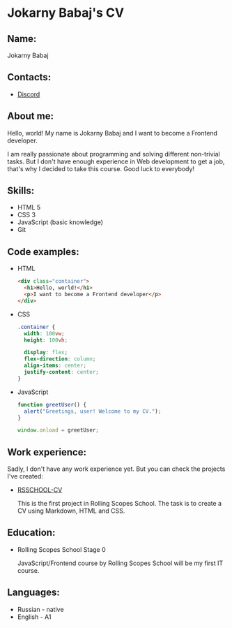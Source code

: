 # Jokarny Babaj's CV

## Name:

Jokarny Babaj

## Contacts:

- [Discord](https://discordapp.com/users/930198309199577130)

## About me:

Hello, world! My name is Jokarny Babaj and I want to become a Frontend developer.

I am really passionate about programming and solving different non-trivial tasks. But I don't have enough experience in Web development to get a job, that's why I decided to take this course. Good luck to everybody!

## Skills:

- HTML 5
- CSS 3
- JavaScript (basic knowledge)
- Git

## Code examples:

- HTML

  ```html
  <div class="container">
    <h1>Hello, world!</h1>
    <p>I want to become a Frontend developer</p>
  </div>
  ```

- CSS

  ```css
  .container {
    width: 100vw;
    height: 100vh;

    display: flex;
    flex-direction: column;
    align-items: center;
    justify-content: center;
  }
  ```

- JavaScript

  ```javascript
  function greetUser() {
    alert("Greetings, user! Welcome to my CV.");
  }

  window.onload = greetUser;
  ```

## Work experience:

Sadly, I don't have any work experience yet. But you can check the projects I've created:

- [RSSCHOOL-CV](https://github.com/jokarny-babaj/rsschool-cv)

  This is the first project in Rolling Scopes School. The task is to create a CV using Markdown, HTML and CSS.

## Education:

- Rolling Scopes School Stage 0

  JavaScript/Frontend course by Rolling Scopes School will be my first IT course.

## Languages:

- Russian - native
- English - A1
